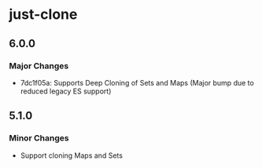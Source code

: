 # just-clone

## 6.0.0

### Major Changes

- 7dc1f05a: Supports Deep Cloning of Sets and Maps (Major bump due to reduced legacy ES support)

## 5.1.0

### Minor Changes

- Support cloning Maps and Sets
